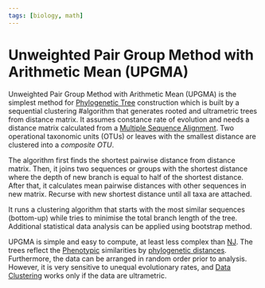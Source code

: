 ```yaml
---
tags: [biology, math]
---
```


# Unweighted Pair Group Method with Arithmetic Mean (UPGMA)

Unweighted Pair Group Method with Arithmetic Mean (UPGMA) is the simplest method
for [Phylogenetic Tree](202308142026.md) construction which is built by a
sequential clustering #algorithm that generates rooted and ultrametric trees
from distance matrix. It assumes constance rate of evolution and needs a
distance matrix calculated from a [Multiple Sequence Alignment](202308172015.md).
Two operational taxonomic units (OTUs) or leaves with the smallest distance are
clustered into a *composite OTU*.

The algorithm first finds the shortest pairwise distance from distance matrix.
Then, it joins two sequences or groups with the shortest distance where the
depth of new branch is equal to half of the shortest distance. After that, it
calculates mean pairwise distances with other sequences in new matrix. Recurse
with new shortest distance until all taxa are attached.

It runs a clustering algorithm that starts with the most similar sequences
(bottom-up) while tries to minimise the total branch length of the tree.
Additional statistical data analysis can be applied using bootstrap method.

UPGMA is simple and easy to compute, at least less complex than
[NJ](202308221823.md). The trees reflect the [Phenotypic](202308152046.md)
similarities by [phylogenetic distances](202308142026.md). Furthermore, the data
can be arranged in random order prior to analysis. However, it is very sensitive
to unequal evolutionary rates, and [Data Clustering](202308212101.md) works only
if the data are ultrametric.
